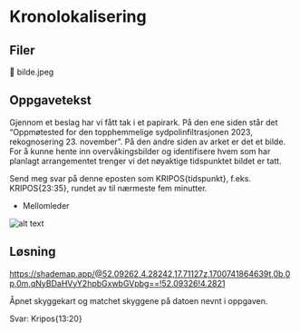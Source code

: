 # Kronolokalisering

## Filer
📎 bilde.jpeg

## Oppgavetekst
Gjennom et beslag har vi fått tak i et papirark. På den ene siden står det “Oppmøtested for den topphemmelige sydpolinfiltrasjonen 2023, rekognosering 23. november”. På den andre siden av arket er det et bilde. For å kunne hente inn overvåkingsbilder og identifisere hvem som har planlagt arrangementet trenger vi det nøyaktige tidspunktet bildet er tatt.

Send meg svar på denne eposten som KRIPOS{tidspunkt}, f.eks. KRIPOS{23:35}, rundet av til nærmeste fem minutter.

- Mellomleder

![alt text](bilde.png)

## Løsning
https://shademap.app/@52.09262,4.28242,17.71127z,1700741864639t,0b,0p,0m,qNyBDaHVyY2hpbGxwbGVpbg==!52.09326!4.2821

Åpnet skyggekart og matchet skyggene på datoen nevnt i oppgaven.

Svar: Kripos{13:20}
